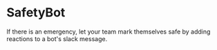 # SafetyBot

If there is an emergency, let your team mark themselves safe by adding
reactions to a bot's slack message.